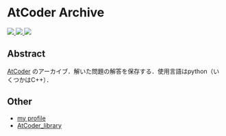 # AtCoder Archive

<p align=left>
<a href="#">
<img src="https://img.shields.io/github/languages/code-size/Okabe-Junya/AtCoder_Archive">
</a>
<a href="#">
<img src="https://img.shields.io/maintenance/yes/2022">
</a>
<a href="#">
<img src="https://img.shields.io/github/last-commit/Okabe-Junya/AtCoder_Archive">
</a>
</p>

## Abstract

 [AtCoder](https://atcoder.jp/home) のアーカイブ．解いた問題の解答を保存する．使用言語はpython（いくつかはC++）．

## Other

- [my profile](https://atcoder.jp/users/JunyaOkabe)
- [AtCoder_library](https://github.com/Okabe-Junya/AtCoder_library)
